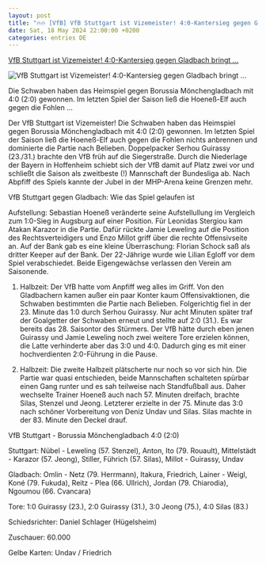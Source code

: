 ```yaml
---
layout: post
title: "🔥🔥 [VfB] VfB Stuttgart ist Vizemeister! 4:0-Kantersieg gegen Gladbach bringt ..."
date: Sat, 18 May 2024 22:00:00 +0200
categories: entries DE
---
```

[VfB Stuttgart ist Vizemeister! 4:0-Kantersieg gegen Gladbach bringt ...](https://www.zvw.de/vfb-stuttgart/vfb-stuttgart-ist-vizemeister-40-kantersieg-gegen-gladbach-bringt-platz-zwei_arid-815842)

![VfB Stuttgart ist Vizemeister! 4:0-Kantersieg gegen Gladbach bringt ...](https://www.zvw.de/cms_media/module_img/6122/3061174_1_org_Bau-20240518-VM-015.jpg)

Die Schwaben haben das Heimspiel gegen Borussia Mönchengladbach mit 4:0 (2:0) gewonnen. Im letzten Spiel der Saison ließ die Hoeneß-Elf auch gegen die Fohlen ...

Der VfB Stuttgart ist Vizemeister! Die Schwaben haben das Heimspiel gegen Borussia Mönchengladbach mit 4:0 (2:0) gewonnen. Im letzten Spiel der Saison ließ die Hoeneß-Elf auch gegen die Fohlen nichts anbrennen und dominierte die Partie nach Belieben. Doppelpacker Serhou Guirassy (23./31.) brachte den VfB früh auf die Siegerstraße. Durch die Niederlage der Bayern in Hoffenheim schiebt sich der VfB damit auf Platz zwei vor und schließt die Saison als zweitbeste (!) Mannschaft der Bundesliga ab. Nach Abpfiff des Spiels kannte der Jubel in der MHP-Arena keine Grenzen mehr.

VfB Stuttgart gegen Gladbach: Wie das Spiel gelaufen ist

Aufstellung: Sebastian Hoeneß veränderte seine Aufstellullung im Vergleich zum 1:0-Sieg in Augsburg auf einer Position. Für Leonidas Stergiou kam Atakan Karazor in die Partie. Dafür rückte Jamie Leweling auf die Position des Rechtsverteidigers und Enzo Millot griff über die rechte Offensivseite an. Auf der Bank gab es eine kleine Überraschung: Florian Schock saß als dritter Keeper auf der Bank. Der 22-Jährige wurde wie Lilian Egloff vor dem Spiel verabschiedet. Beide Eigengewächse verlassen den Verein am Saisonende.

1. Halbzeit: Der VfB hatte vom Anpfiff weg alles im Griff. Von den Gladbachern kamen außer ein paar Konter kaum Offensivaktionen, die Schwaben bestimmten die Partie nach Belieben. Folgerichtig fiel in der 23. Minute das 1:0 durch Serhou Guirassy. Nur acht Minuten später traf der Goalgetter der Schwaben erneut und stellte auf 2:0 (31.). Es war bereits das 28. Saisontor des Stürmers. Der VfB hätte durch eben jenen Guirassy und Jamie Leweling noch zwei weitere Tore erzielen können, die Latte verhinderte aber das 3:0 und 4:0. Dadurch ging es mit einer hochverdienten 2:0-Führung in die Pause.

2. Halbzeit: Die zweite Halbzeit plätscherte nur noch so vor sich hin. Die Partie war quasi entschieden, beide Mannschaften schalteten spürbar einen Gang runter und es sah teilweise nach Standfußball aus. Daher wechselte Trainer Hoeneß auch nach 57. Minuten dreifach, brachte Silas, Stenzel und Jeong. Letzterer erzielte in der 75. Minute das 3:0 nach schöner Vorbereitung von Deniz Undav und Silas. Silas machte in der 83. Minute den Deckel drauf.

VfB Stuttgart - Borussia Mönchengladbach 4:0 (2:0)

Stuttgart: Nübel - Leweling (57. Stenzel), Anton, Ito (79. Rouault), Mittelstädt - Karazor (57. Jeong), Stiller, Führich (57. Silas), Millot - Guirassy, Undav

Gladbach: Omlin - Netz (79. Herrmann), Itakura, Friedrich, Lainer - Weigl, Koné (79. Fukuda), Reitz - Plea (66. Ullrich), Jordan (79. Chiarodia), Ngoumou (66. Cvancara)

Tore: 1:0 Guirassy (23.), 2:0 Guirassy (31.), 3:0 Jeong (75.), 4:0 Silas (83.)

Schiedsrichter: Daniel Schlager (Hügelsheim)

Zuschauer: 60.000

Gelbe Karten: Undav / Friedrich

